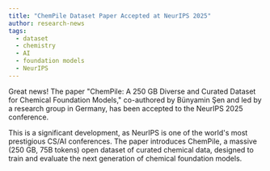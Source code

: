 ```yaml
---
title: "ChemPile Dataset Paper Accepted at NeurIPS 2025"
author: research-news
tags:
  - dataset
  - chemistry
  - AI
  - foundation models
  - NeurIPS
---
```


Great news! The paper "ChemPile: A 250 GB Diverse and Curated Dataset for Chemical Foundation Models," co-authored by Bünyamin Şen and led by a research group in Germany, has been accepted to the NeurIPS 2025 conference.

This is a significant development, as NeurIPS is one of the world's most prestigious CS/AI conferences. The paper introduces ChemPile, a massive (250 GB, 75B tokens) open dataset of curated chemical data, designed to train and evaluate the next generation of chemical foundation models. 

